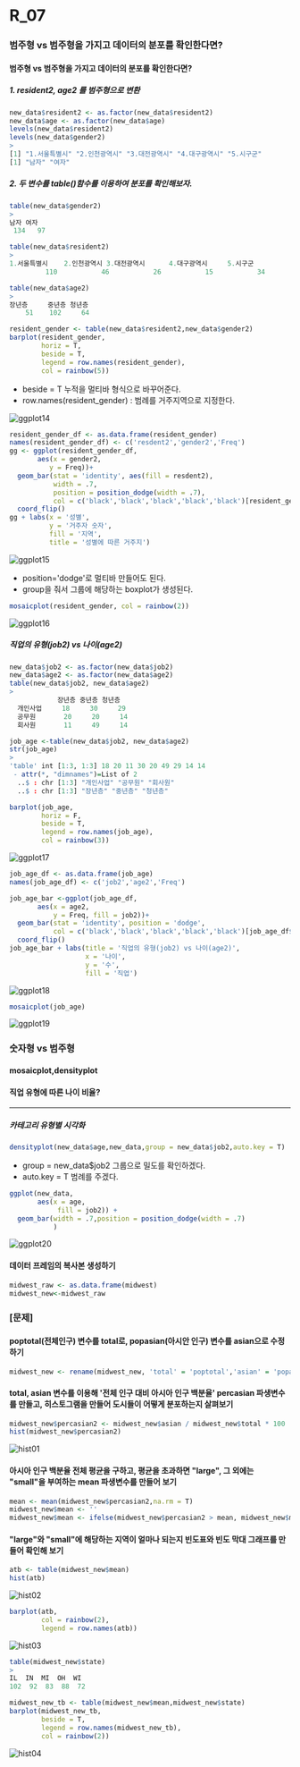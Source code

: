 # R_07

### 범주형 vs 범주형을 가지고 데이터의 분포를 확인한다면?

#### 범주형 vs 범주형을 가지고 데이터의 분포를 확인한다면?

##### 1. resident2, age2 를 범주형으로 변환

```r
new_data$resident2 <- as.factor(new_data$resident2)
new_data$age <- as.factor(new_data$age)
levels(new_data$resident2)
levels(new_data$gender2)
>
[1] "1.서울특별시" "2.인천광역시" "3.대전광역시" "4.대구광역시" "5.시구군"
[1] "남자" "여자"
```

#####  2. 두 변수를 table()함수를 이용하여 분포를 확인해보자.

```r
table(new_data$gender2)
>
남자 여자 
 134   97 

table(new_data$resident2)
>
1.서울특별시    2.인천광역시 3.대전광역시      4.대구광역시     5.시구군 
         110           46           26           15           34 

table(new_data$age2)
>
장년층 	중년층 청년층 
    51    102     64 
```

```r
resident_gender <- table(new_data$resident2,new_data$gender2)
barplot(resident_gender,
        horiz = T,
        beside = T,
        legend = row.names(resident_gender),
        col = rainbow(5))
```

- beside = T 누적을 멀티바 형식으로 바꾸어준다.
- row.names(resident_gender) : 범례를 거주지역으로 지정한다.

![ggplot14](./img/ggplot14.png)

```r
resident_gender_df <- as.data.frame(resident_gender)
names(resident_gender_df) <- c('resdent2','gender2','Freq')
gg <- ggplot(resident_gender_df,
       aes(x = gender2,
          y = Freq))+
  geom_bar(stat = 'identity', aes(fill = resdent2),
           width = .7,
           position = position_dodge(width = .7),
           col = c('black','black','black','black','black')[resident_gender_df$resdent2])+
  coord_flip()
gg + labs(x = '성별',
          y = '거주자 숫자',
          fill = '지역',
          title = '성별에 따른 거주지')
```

![ggplot15](./img/ggplot15.png)

- position='dodge'로 멀티바 만들어도 된다. 
-  group을 줘서 그룹에 해당하는 boxplot가 생성된다. 

```r
mosaicplot(resident_gender, col = rainbow(2))
```

![ggplot16](./img/ggplot16.png)

##### 직업의 유형(job2) vs 나이(age2)

```r
new_data$job2 <- as.factor(new_data$job2)
new_data$age2 <- as.factor(new_data$age2)
table(new_data$job2, new_data$age2)
>
 			장년층 중년층 청년층
  개인사업     18     30     29
  공무원       20     20     14
  회사원       11     49     14
```

```r
job_age <-table(new_data$job2, new_data$age2)
str(job_age)
>
'table' int [1:3, 1:3] 18 20 11 30 20 49 29 14 14
 - attr(*, "dimnames")=List of 2
  ..$ : chr [1:3] "개인사업" "공무원" "회사원"
  ..$ : chr [1:3] "장년층" "중년층" "청년층"
```

```r
barplot(job_age,
        horiz = F,
        beside = T,
        legend = row.names(job_age),
        col = rainbow(3))
```

![ggplot17](./img/ggplot17.png)

```r
job_age_df <- as.data.frame(job_age)
names(job_age_df) <- c('job2','age2','Freq')

job_age_bar <-ggplot(job_age_df,
       aes(x = age2,
           y = Freq, fill = job2))+
  geom_bar(stat = 'identity', position = 'dodge',
           col = c('black','black','black','black','black')[job_age_df$job2])+
  coord_flip()
job_age_bar + labs(title = '직업의 유형(job2) vs 나이(age2)',
                   x = '나이',
                   y = '수',
                   fill = '직업')  
```

![ggplot18](./img/ggplot18.png)

```r
mosaicplot(job_age) 
```

![ggplot19](./img/ggplot19.png)

### 숫자형 vs 범주형 

#### mosaicplot,densityplot

#### 직업 유형에 따른 나이 비율?

---

##### 카테고리 유형별 시각화

```R
densityplot(new_data$age,new_data,group = new_data$job2,auto.key = T)
```

-  group = new_data$job2 그룹으로 밀도를 확인하겠다. 
- auto.key = T 범례를 주겠다. 

```r
ggplot(new_data,
       aes(x = age,
            fill = job2)) +
  geom_bar(width = .7,position = position_dodge(width = .7)
           ) 
```

![ggplot20](./img/ggplot20.png)

####  데이터 프레임의 복사본 생성하기

```r
midwest_raw <- as.data.frame(midwest)
midwest_new<-midwest_raw
```

### [문제]

#### poptotal(전체인구) 변수를 total로, popasian(아시안 인구) 변수를 asian으로 수정하기

```r
midwest_new <- rename(midwest_new, 'total' = 'poptotal','asian' = 'popasian')
```

#### total, asian 변수를 이용해 '전체 인구 대비 아시아 인구 백분율' percasian 파생변수를 만들고, 히스토그램을 만들어 도시들이 어떻게 분포하는지 살펴보기

```r
midwest_new$percasian2 <- midwest_new$asian / midwest_new$total * 100
hist(midwest_new$percasian2)
```

![hist01](./img/hist01.png)

#### 아시아 인구 백분율 전체 평균을 구하고, 평균을 초과하면 "large",  그 외에는 "small"을 부여하는 mean 파생변수를 만들어  보기

```r
mean <- mean(midwest_new$percasian2,na.rm = T)
midwest_new$mean <- ''
midwest_new$mean <- ifelse(midwest_new$percasian2 > mean, midwest_new$mean <- 'large','small')
```

#### "large"와 "small"에 해당하는 지역이 얼마나 되는지 빈도표와 빈도 막대 그래프를 만들어 확인해 보기

```r
atb <- table(midwest_new$mean)
hist(atb)
```

![hist02](./img/hist02.png)

```r
barplot(atb,
        col = rainbow(2),
        legend = row.names(atb))
```

![hist03](./img/hist03.png)

```r
table(midwest_new$state)
>
IL  IN  MI  OH  WI 
102  92  83  88  72
```

```r
midwest_new_tb <- table(midwest_new$mean,midwest_new$state)
barplot(midwest_new_tb,
        beside = T,
        legend = row.names(midwest_new_tb),
        col = rainbow(2))
```

![hist04](./img/hist04.png)